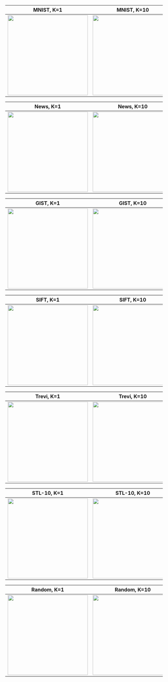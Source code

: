 | MNIST, K=1 | MNIST, K=10 | MNIST, K=100 |
| --- | --- | --- |
<a href="https://cs.helsinki.fi/u/ejaasaar/mrpt/results/mnist/Plot_1.html"><img src="https://raw.githubusercontent.com/ejaasaari/mrpt-comparison/master/images/mnist_1.png" width=256></a> | <a href="https://cs.helsinki.fi/u/ejaasaar/mrpt/results/mnist/Plot_10.html"><img src="https://raw.githubusercontent.com/ejaasaari/mrpt-comparison/master/images/mnist_10.png" width=256></a> | <a href="https://cs.helsinki.fi/u/ejaasaar/mrpt/results/mnist/Plot_100.html"><img src="https://raw.githubusercontent.com/ejaasaari/mrpt-comparison/master/images/mnist_100.png" width=256></a> |

| News, K=1 | News, K=10 | News, K=100 |
| --- | --- | --- |
<a href="https://cs.helsinki.fi/u/ejaasaar/mrpt/results/news/Plot_1.html"><img src="https://raw.githubusercontent.com/ejaasaari/mrpt-comparison/master/images/news_1.png" width=256></a> | <a href="https://cs.helsinki.fi/u/ejaasaar/mrpt/results/news/Plot_10.html"><img src="https://raw.githubusercontent.com/ejaasaari/mrpt-comparison/master/images/news_10.png" width=256></a> | <a href="https://cs.helsinki.fi/u/ejaasaar/mrpt/results/news/Plot_100.html"><img src="https://raw.githubusercontent.com/ejaasaari/mrpt-comparison/master/images/news_100.png" width=256></a> |

| GIST, K=1 | GIST, K=10 | GIST, K=100 |
| --- | --- | --- |
<a href="https://cs.helsinki.fi/u/ejaasaar/mrpt/results/gist/Plot_1.html"><img src="https://raw.githubusercontent.com/ejaasaari/mrpt-comparison/master/images/gist_1.png" width=256></a> | <a href="https://cs.helsinki.fi/u/ejaasaar/mrpt/results/gist/Plot_10.html"><img src="https://raw.githubusercontent.com/ejaasaari/mrpt-comparison/master/images/gist_10.png" width=256></a> | <a href="https://cs.helsinki.fi/u/ejaasaar/mrpt/results/gist/Plot_100.html"><img src="https://raw.githubusercontent.com/ejaasaari/mrpt-comparison/master/images/gist_100.png" width=256></a> |

| SIFT, K=1 | SIFT, K=10 | SIFT, K=100 |
| --- | --- | --- |
<a href="https://cs.helsinki.fi/u/ejaasaar/mrpt/results/sift/Plot_1.html"><img src="https://raw.githubusercontent.com/ejaasaari/mrpt-comparison/master/images/gist_1.png" width=256></a> | <a href="https://cs.helsinki.fi/u/ejaasaar/mrpt/results/sift/Plot_10.html"><img src="https://raw.githubusercontent.com/ejaasaari/mrpt-comparison/master/images/gist_10.png" width=256></a> | <a href="https://cs.helsinki.fi/u/ejaasaar/mrpt/results/sift/Plot_100.html"><img src="https://raw.githubusercontent.com/ejaasaari/mrpt-comparison/master/images/gist_100.png" width=256></a> |

| Trevi, K=1 | Trevi, K=10 | Trevi, K=100 |
| --- | --- | --- |
<a href="https://cs.helsinki.fi/u/ejaasaar/mrpt/results/trevi/Plot_1.html"><img src="https://raw.githubusercontent.com/ejaasaari/mrpt-comparison/master/images/gist_1.png" width=256></a> | <a href="https://cs.helsinki.fi/u/ejaasaar/mrpt/results/trevi/Plot_10.html"><img src="https://raw.githubusercontent.com/ejaasaari/mrpt-comparison/master/images/gist_10.png" width=256></a> | <a href="https://cs.helsinki.fi/u/ejaasaar/mrpt/results/trevi/Plot_100.html"><img src="https://raw.githubusercontent.com/ejaasaari/mrpt-comparison/master/images/gist_100.png" width=256></a> |

| STL-10, K=1 | STL-10, K=10 | STL-10, K=100 |
| --- | --- | --- |
<a href="https://cs.helsinki.fi/u/ejaasaar/mrpt/results/stl10/Plot_1.html"><img src="https://raw.githubusercontent.com/ejaasaari/mrpt-comparison/master/images/gist_1.png" width=256></a> | <a href="https://cs.helsinki.fi/u/ejaasaar/mrpt/results/stl10/Plot_10.html"><img src="https://raw.githubusercontent.com/ejaasaari/mrpt-comparison/master/images/gist_10.png" width=256></a> | <a href="https://cs.helsinki.fi/u/ejaasaar/mrpt/results/stl10/Plot_100.html"><img src="https://raw.githubusercontent.com/ejaasaari/mrpt-comparison/master/images/gist_100.png" width=256></a> |

| Random, K=1 | Random, K=10 | Random, K=100 |
| --- | --- | --- |
<a href="https://cs.helsinki.fi/u/ejaasaar/mrpt/results/random/Plot_1.html"><img src="https://raw.githubusercontent.com/ejaasaari/mrpt-comparison/master/images/random_1.png" width=256></a> | <a href="https://cs.helsinki.fi/u/ejaasaar/mrpt/results/random/Plot_10.html"><img src="https://raw.githubusercontent.com/ejaasaari/mrpt-comparison/master/images/random_10.png" width=256></a> | <a href="https://cs.helsinki.fi/u/ejaasaar/mrpt/results/random/Plot_100.html"><img src="https://raw.githubusercontent.com/ejaasaari/mrpt-comparison/master/images/random_100.png" width=256></a> |
